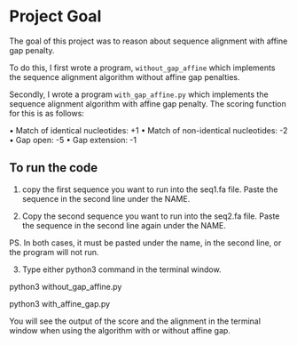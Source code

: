 # Project Goal 

The goal of this project was to reason about sequence alignment with affine gap penalty. 

To do this, I first wrote a program, `without_gap_affine` which implements the sequence alignment algorithm without affine gap penalties. 

Secondly, I wrote a program `with_gap_affine.py` which implements the sequence alignment algorithm with affine gap penalty. The scoring function for this is as follows:

• Match of identical nucleotides: +1
• Match of non-identical nucleotides: -2
• Gap open: -5
• Gap extension: -1

## To run the code 

1. copy the first sequence you want to run into the seq1.fa file. Paste the sequence in the second line under the NAME. 

2. Copy the second sequence you want to run into the seq2.fa file. Paste the sequence in the second line again under the NAME. 

PS. In both cases, it must be pasted under the name, in the second line, or the program will not run. 

3. Type either python3 command in the terminal window.

python3 without_gap_affine.py 

python3 with_affine_gap.py 

You will see the output of the score and the alignment in the terminal window when using the algorithm with or without affine gap. 
